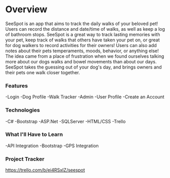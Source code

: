 # Overview
SeeSpot is an app that aims to track the daily walks of your beloved pet! Users can record the distance and date/time of walks, as well as keep a log of bathroom stops. SeeSpot is a great way to track lasting memories with your pet, keep track of walks that others have taken your pet on, or great for dog walkers to record activities for their owners! Users can also add notes about their pets temperaments, moods, behavior, or anything else! The idea came from a place of frustration when we found ourselves talking more about our dogs walks and bowel movements than about our days. SeeSpot takes the guessing out of your dog's day, and brings owners and their pets one walk closer together.

### Features
-Login -Dog Profile -Walk Tracker -Admin -User Profile -Create an Account

### Technologies
-C# -Bootstrap -ASP.Net -SQLServer -HTML/CSS -Trello

### What I'll Have to Learn
-API Integration -Bootstrap -GPS Integration

### Project Tracker
https://trello.com/b/ei4RSxIZ/seespot
